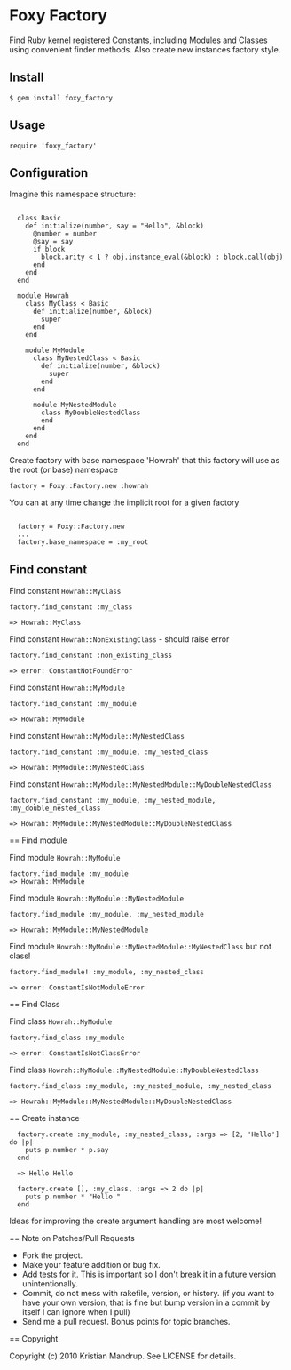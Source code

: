 # Foxy Factory #

Find Ruby kernel registered Constants, including Modules and Classes using convenient finder methods. 
Also create new instances factory style.

## Install ## 

<code>$ gem install foxy_factory</code> 

## Usage ## 

<code>require 'foxy_factory'</code> 

## Configuration ##

Imagine this namespace structure:

<pre><code>    
  class Basic
    def initialize(number, say = "Hello", &block)
      @number = number
      @say = say
      if block
        block.arity < 1 ? obj.instance_eval(&block) : block.call(obj)
      end        
    end
  end

  module Howrah  
    class MyClass < Basic
      def initialize(number, &block)
        super
      end
    end

    module MyModule
      class MyNestedClass < Basic
        def initialize(number, &block)
          super
        end
      end

      module MyNestedModule
        class MyDoubleNestedClass
        end
      end
    end
  end  
</code></pre>

Create factory with base namespace 'Howrah' that this factory will use as the root (or base) namespace

<code>factory = Foxy::Factory.new :howrah</code>

You can at any time change the implicit root for a given factory
<pre><code>
  factory = Foxy::Factory.new
  ...
  factory.base_namespace = :my_root
</code></pre>

## Find constant ##

Find constant `Howrah::MyClass`
<pre><code>factory.find_constant :my_class

=> Howrah::MyClass
</code></pre>

Find constant `Howrah::NonExistingClass` - should raise error
<pre><code>factory.find_constant :non_existing_class

=> error: ConstantNotFoundError
</code></pre>

Find constant `Howrah::MyModule`
<pre><code>factory.find_constant :my_module
  
=> Howrah::MyModule
</code></pre>

Find constant `Howrah::MyModule::MyNestedClass`

<pre><code>factory.find_constant :my_module, :my_nested_class
  
=> Howrah::MyModule::MyNestedClass
</code></pre>

Find constant `Howrah::MyModule::MyNestedModule::MyDoubleNestedClass`
<pre><code>factory.find_constant :my_module, :my_nested_module, :my_double_nested_class
  
=> Howrah::MyModule::MyNestedModule::MyDoubleNestedClass
</code></pre>

== Find module

Find module `Howrah::MyModule`
<pre><code>factory.find_module :my_module
=> Howrah::MyModule  
</code></pre>

Find module `Howrah::MyModule::MyNestedModule`
<pre><code>factory.find_module :my_module, :my_nested_module

=> Howrah::MyModule::MyNestedModule
</code></pre>

Find module `Howrah::MyModule::MyNestedModule::MyNestedClass` but not class!
<pre><code>factory.find_module! :my_module, :my_nested_class
  
=> error: ConstantIsNotModuleError
</code></pre>

== Find Class

Find class `Howrah::MyModule`
<pre><code>factory.find_class :my_module

=> error: ConstantIsNotClassError
</code></pre>

Find class `Howrah::MyModule::MyNestedModule::MyDoubleNestedClass`
<pre><code>factory.find_class :my_module, :my_nested_module, :my_nested_class
  
=> Howrah::MyModule::MyNestedModule::MyDoubleNestedClass
</code></pre>

== Create instance

<pre><code>  factory.create :my_module, :my_nested_class, :args => [2, 'Hello'] do |p|
    puts p.number * p.say
  end 
  
  => Hello Hello

  factory.create [], :my_class, :args => 2 do |p|
    puts p.number * "Hello "
  end 
</code></pre>

Ideas for improving the create argument handling are most welcome!

== Note on Patches/Pull Requests
 
* Fork the project.
* Make your feature addition or bug fix.
* Add tests for it. This is important so I don't break it in a
  future version unintentionally.
* Commit, do not mess with rakefile, version, or history.
  (if you want to have your own version, that is fine but bump version in a commit by itself I can ignore when I pull)
* Send me a pull request. Bonus points for topic branches.

== Copyright

Copyright (c) 2010 Kristian Mandrup. See LICENSE for details.
